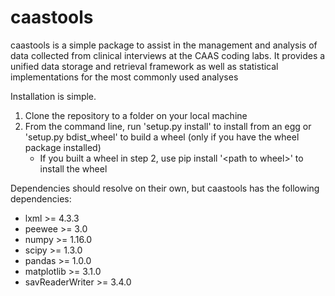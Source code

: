 <h1>caastools</h1>
<p>caastools is a simple package to assist in the management and analysis of data collected from clinical interviews at
the CAAS coding labs. It provides a unified data storage and retrieval framework
as well as statistical implementations for the most commonly used analyses</p>
<p/>
<p>
Installation is simple. 
<ol>
<li>Clone the repository to a folder on your local machine</li>
<li>From the command line, run 'setup.py install' to install from an egg or
'setup.py bdist_wheel' to build a wheel (only if you have the wheel package installed)
<ul>
<li>If you built a wheel in step 2, use pip install '&lt;path to wheel&gt;' to install the wheel</li>
</ul></li>
</ol>
</p>
<p>
Dependencies should resolve on their own, but caastools has the following dependencies:
<ul>
<li>lxml &gt;= 4.3.3</li>
<li>peewee &gt;= 3.0</li>
<li>numpy &gt;= 1.16.0</li>
<li>scipy &gt;= 1.3.0</li>
<li>pandas &gt;= 1.0.0</li>
<li>matplotlib &gt;= 3.1.0</li>
<li>savReaderWriter &gt;= 3.4.0</li>
</ul>
</p>
